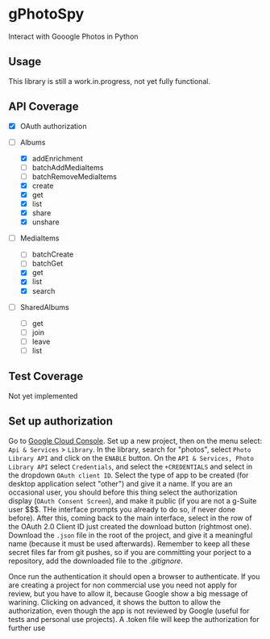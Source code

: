# gPhotoSpy

Interact with Gooogle Photos in Python

## Usage

This library is still a work.in.progress, not yet fully functional.

## API Coverage

- [x] OAuth authorization

- [ ] Albums
  - [x] addEnrichment
  - [ ] batchAddMediaItems
  - [ ] batchRemoveMediaItems
  - [x] create
  - [x] get
  - [x] list
  - [x] share
  - [x] unshare
- [ ] MediaItems
  - [ ] batchCreate
  - [ ] batchGet
  - [x] get
  - [x] list
  - [x] search
- [ ] SharedAlbums
  - [ ] get
  - [ ] join
  - [ ] leave
  - [ ] list

## Test Coverage

Not yet implemented

## Set up authorization

Go to [Google Cloud Console](https://console.cloud.google.com).
Set up a new project, then on the menu select: `Api & Services` > `Library`.
In the library, search for "photos", select `Photo Library API` and click on the `ENABLE` button.
On the `API & Services, Photo Library API` select `Credentials`, and select the `+CREDENTIALS` and select in the dropdown `OAuth client ID`. Select the type of app to be created (for desktop application select "other") and give it a name. If you are an occasional user, you should before this thing select the authorization display (`OAuth Consent Screen`), and make it public (if you are not a g-Suite user \$\$\$. THe interface prompts you already to do so, if never done before).
After this, coming back to the main interface, select in the row of the OAuth 2.0 Client ID just created the download button (rightmost one). Download the `.json` file in the root of the project, and give it a meaningful name (because it must be used afterwards). Remember to keep all these secret files far from git pushes, so if you are committing your porject to a repository, add the downloaded file to the _.gitignore_.

Once run the authentication it should open a browser to authenticate.
If you are creating a project for non commercial use you need not apply for review, but you have to allow it, because Google show a big message of warining. Clicking on advanced, it shows the button to allow the authorization, even though the app is not reviewed by Google (useful for tests and personal use projects). A .token file will keep the authorization for further use
